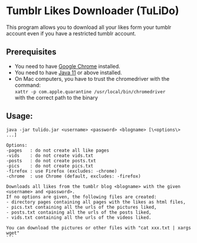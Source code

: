 # Tumblr Likes Downloader (TuLiDo)

This program allows you to download all your likes form your tumblr account even if you have a restricted tumblr account.

## Prerequisites

* You need to have [Google Chrome](https://www.google.de/chrome/) installed.
* You need to have [Java 11](https://www.java.com) or above installed.
* On Mac computers, you have to trust the chromedriver with the command:<br>
  ``xattr -p com.apple.quarantine /usr/local/bin/chromedriver``<br>
  with the correct path to the binary

## Usage:
````
java -jar tulido.jar <username> <password> <blogname> [\<options\> ...]

Options:
-pages   : do not create all like pages
-vids    : do not create vids.txt
-posts   : do not create posts.txt
-pics    : do not create pics.txt
-firefox : use Firefox (excludes: -chrome)
-chrome  : use Chrome (default, excludes: -firefox)

Downloads all likes from the tumblr blog <blogname> with the given <username> and <password>.
If no options are given, the following files are created:
- directory pages containing all pages with the likes as html files,
- pics.txt containing all the urls of the pictures liked,
- posts.txt containing all the urls of the posts liked,
- vids.txt containing all the urls of the videos liked.

You can download the pictures or other files with "cat xxx.txt | xargs wget"
```